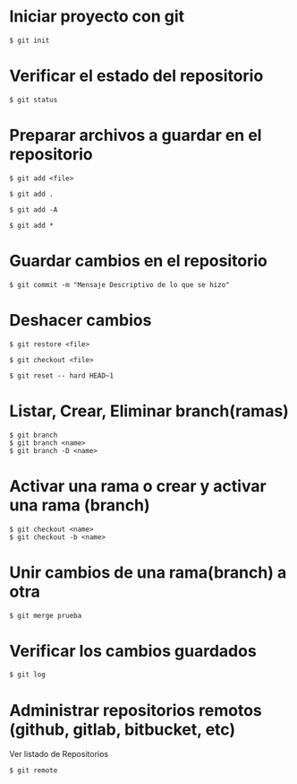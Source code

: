 # Iniciar proyecto con git 

    $ git init

# Verificar el estado del repositorio 

    $ git status

# Preparar archivos a guardar en el repositorio 

    $ git add <file>

    $ git add .

    $ git add -A

    $ git add *

# Guardar cambios en el repositorio 

    $ git commit -m "Mensaje Descriptivo de lo que se hizo"

# Deshacer cambios 

    $ git restore <file>

    $ git checkout <file>

    $ git reset -- hard HEAD~1


# Listar, Crear, Eliminar branch(ramas)

    $ git branch
    $ git branch <name>
    $ git branch -D <name>

# Activar una rama o crear y activar una rama (branch)

    $ git checkout <name>
    $ git checkout -b <name>


# Unir cambios de una rama(branch) a otra

    $ git merge prueba

# Verificar los cambios guardados 

    $ git log

# Administrar repositorios remotos (github, gitlab, bitbucket, etc)

Ver listado de Repositorios

    $ git remote